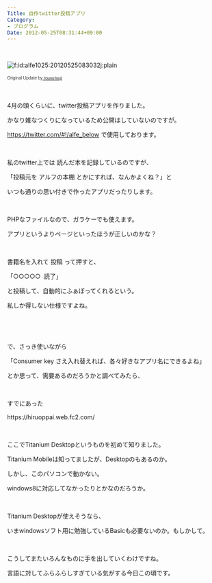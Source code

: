 ```yaml
---
Title: 自作twitter投稿アプリ
Category:
- プログラム
Date: 2012-05-25T08:31:44+09:00
---
```


<p>&nbsp;</p>
<p><img class="hatena-fotolife" title="f:id:alfe1025:20120525083032j:plain" src="https://cdn-ak.f.st-hatena.com/images/fotolife/a/alfe1025/20120525/20120525083032.jpg" alt="f:id:alfe1025:20120525083032j:plain" /></p>
<p><span style="color: #333333; font-family: Verdana, Arial, sans-serif; font-size: 10px; line-height: 16px; text-align: left;">Original Update by</span><span style="color: #333333; font-family: Verdana, Arial, sans-serif; font-size: xx-small;"><span style="line-height: 16px;"><a href="https://www.flickr.com/photos/hunter0405/">&nbsp;TounoTouji</a></span></span></p>
<p>&nbsp;</p>
<p>4月の頭くらいに、twitter投稿アプリを作りました。</p>
<p>かなり雑なつくりになっているため公開はしていないのですが。</p>
<p><a href="https://twitter.com/#!/alfe_below">https://twitter.com/#!/alfe_below</a> で使用しております。</p>
<p>&nbsp;</p>
<p>私のtwitter上では 読んだ本を記録しているのですが、</p>
<p>「投稿元を アルフの本棚 とかにすれば、なんかよくね？」と</p>
<p>いつも通りの思い付きで作ったアプリだったりします。</p>
<p>&nbsp;</p>
<p>PHPなファイルなので、ガラケーでも使えます。</p>
<p>アプリというよりページといったほうが正しいのかな？</p>
<p>&nbsp;</p>
<p>書籍名を入れて 投稿 って押すと、</p>
<p>「○○○○○ &nbsp;読了」</p>
<p>と投稿して、自動的にふぁぼってくれるという。</p>
<p>私しか得しない仕様ですよね。</p>
<p>&nbsp;</p>
<p>&nbsp;</p>
<p>で、さっき使いながら</p>
<p>「Consumer key さえ入れ替えれば、各々好きなアプリ名にできるよね」</p>
<p>とか思って、需要あるのだろうかと調べてみたら、</p>
<p>&nbsp;</p>
<p>すでにあった</p>
<p>https://hiruoppai.web.fc2.com/</p>
<p>&nbsp;</p>
<p>ここでTitanium Desktopというものを初めて知りました。</p>
<p>Titanium Mobileは知ってましたが、Desktopのもあるのか。</p>
<p>しかし、このパソコンで動かない。</p>
<p>windows8に対応してなかったりとかなのだろうか。</p>
<p>&nbsp;</p>
<p>Titanium Desktopが使えそうなら、</p>
<p>いまwindowsソフト用に勉強しているBasicも必要ないのか。もしかして。</p>
<p>&nbsp;</p>
<p>こうしてまたいろんなものに手を出していくわけですね。</p>
<p>言語に対してふらふらしすぎている気がする今日この頃です。</p>
<p>&nbsp;</p>
